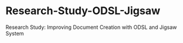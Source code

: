 # Research-Study-ODSL-Jigsaw
Research Study: Improving Document Creation with ODSL and Jigsaw System
